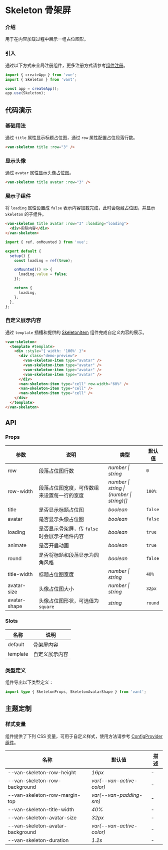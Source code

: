 # Skeleton 骨架屏

### 介绍

用于在内容加载过程中展示一组占位图形。

### 引入

通过以下方式来全局注册组件，更多注册方式请参考[组件注册](#/zh-CN/advanced-usage#zu-jian-zhu-ce)。

```js
import { createApp } from 'vue';
import { Skeleton } from 'vant';

const app = createApp();
app.use(Skeleton);
```

## 代码演示

### 基础用法

通过 `title` 属性显示标题占位图，通过 `row` 属性配置占位段落行数。

```html
<van-skeleton title :row="3" />
```

### 显示头像

通过 `avatar` 属性显示头像占位图。

```html
<van-skeleton title avatar :row="3" />
```

### 展示子组件

将 `loading` 属性设置成 `false` 表示内容加载完成，此时会隐藏占位图，并显示 `Skeleton` 的子组件。

```html
<van-skeleton title avatar :row="3" :loading="loading">
  <div>实际内容</div>
</van-skeleton>
```

```js
import { ref, onMounted } from 'vue';

export default {
  setup() {
    const loading = ref(true);

    onMounted(() => {
      loading.value = false;
    });

    return {
      loading,
    };
  },
};
```

### 自定义展示内容

通过 `template` 插槽和提供的 [SkeletonItem]() 组件完成自定义内容的展示。

```html
<van-skeleton>
  <template #template>
    <div :style="{ width: '100%' }">
      <div class="demo-preview">
        <van-skeleton-item type="avatar" />
        <van-skeleton-item type="avatar" />
        <van-skeleton-item type="avatar" />
        <van-skeleton-item type="avatar" />
      </div>
      <van-skeleton-item type="cell" row-width="60%" />
      <van-skeleton-item type="cell" />
      <van-skeleton-item type="cell" />
    </div>
  </template>
</van-skeleton>
```

## API

### Props

| 参数 | 说明 | 类型 | 默认值 |
| --- | --- | --- | --- |
| row | 段落占位图行数 | _number \| string_ | `0` |
| row-width | 段落占位图宽度，可传数组来设置每一行的宽度 | _number \| string \|<br>(number \| string)[]_ | `100%` |
| title | 是否显示标题占位图 | _boolean_ | `false` |
| avatar | 是否显示头像占位图 | _boolean_ | `false` |
| loading | 是否显示骨架屏，传 `false` 时会展示子组件内容 | _boolean_ | `true` |
| animate | 是否开启动画 | _boolean_ | `true` |
| round | 是否将标题和段落显示为圆角风格 | _boolean_ | `false` |
| title-width | 标题占位图宽度 | _number \| string_ | `40%` |
| avatar-size | 头像占位图大小 | _number \| string_ | `32px` |
| avatar-shape | 头像占位图形状，可选值为 `square` | _string_ | `round` |

### Slots

| 名称     | 说明           |
| -------- | -------------- |
| default  | 骨架屏内容     |
| template | 自定义展示内容 |

### 类型定义

组件导出以下类型定义：

```ts
import type { SkeletonProps, SkeletonAvatarShape } from 'vant';
```

## 主题定制

### 样式变量

组件提供了下列 CSS 变量，可用于自定义样式，使用方法请参考 [ConfigProvider 组件](#/zh-CN/config-provider)。

| 名称                             | 默认值                    | 描述 |
| -------------------------------- | ------------------------- | ---- |
| --van-skeleton-row-height        | _16px_                    | -    |
| --van-skeleton-row-background    | _var(--van-active-color)_ | -    |
| --van-skeleton-row-margin-top    | _var(--van-padding-sm)_   | -    |
| --van-skeleton-title-width       | _40%_                     | -    |
| --van-skeleton-avatar-size       | _32px_                    | -    |
| --van-skeleton-avatar-background | _var(--van-active-color)_ | -    |
| --van-skeleton-duration          | _1.2s_                    | -    |
